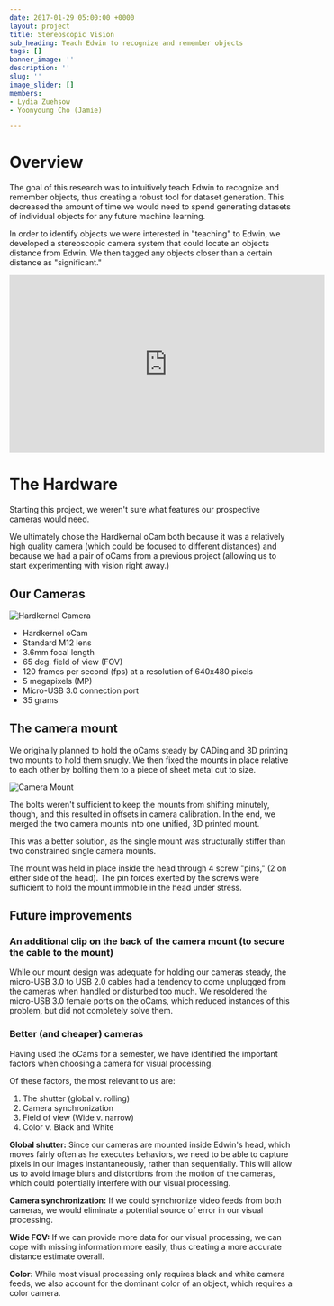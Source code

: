 ```yaml
---
date: 2017-01-29 05:00:00 +0000
layout: project
title: Stereoscopic Vision
sub_heading: Teach Edwin to recognize and remember objects
tags: []
banner_image: ''
description: ''
slug: ''
image_slider: []
members:
- Lydia Zuehsow
- Yoonyoung Cho (Jamie)

---
```

# Overview

The goal of this research was to intuitively teach Edwin to recognize and remember objects, thus creating a robust tool for dataset generation. This decreased the amount of time we would need to spend generating datasets of individual objects for any future machine learning.

In order to identify objects we were interested in "teaching" to Edwin, we developed a stereoscopic camera system that could locate an objects distance from Edwin. We then tagged any objects closer than a certain distance as "significant."

<iframe width="560" height="315" src="https://www.youtube.com/embed/wFORJR2kNos" frameborder="0" allow="accelerometer; autoplay; encrypted-media; gyroscope; picture-in-picture" allowfullscreen></iframe>

# The Hardware

Starting this project, we weren't sure what features our prospective cameras would need.

We ultimately chose the Hardkernal oCam both because it was a relatively high quality camera (which could be focused to different distances) and because we had a pair of oCams from a previous project (allowing us to start experimenting  with vision right away.)

## Our Cameras

![Hardkernel Camera](/hiro/uploads/ocam.jpg "Hardkernel Camera")

* Hardkernel oCam
* Standard M12 lens
* 3.6mm focal length
* 65 deg. field of view (FOV)
* 120 frames per second (fps) at a resolution of 640x480 pixels
* 5 megapixels (MP)
* Micro-USB 3.0 connection port
* 35 grams

## The camera mount

We originally planned to hold the oCams steady by CADing and 3D printing two mounts to hold them snugly. We then fixed the mounts in place relative to each other by bolting them to a piece of sheet metal cut to size.

![Camera Mount](/hiro/uploads/oCam_Mount.png "Camera Mount")

The bolts weren't sufficient to keep the mounts from shifting minutely, though, and this resulted in offsets in camera calibration. In the end, we merged the two camera mounts into one unified, 3D printed mount.

This was a better solution, as the single mount was structurally stiffer than two constrained single camera mounts.

The mount was held in place inside the head through 4 screw "pins," (2 on either side of the head). The pin forces exerted by the screws were sufficient to hold the mount immobile in the head under stress.

## Future improvements

### An additional clip on the back of the camera mount (to secure the cable to the mount)

While our mount design was adequate for holding our cameras steady, the micro-USB 3.0 to USB 2.0 cables had a tendency to come unplugged from the cameras when handled or disturbed too much. We resoldered the micro-USB 3.0 female ports on the oCams, which reduced instances of this problem, but did not completely solve them.

### Better (and cheaper) cameras

Having used the oCams for a semester, we have identified the important factors when choosing a camera for visual processing.

Of these factors, the most relevant to us are:

1. The shutter (global v. rolling)
2. Camera synchronization
3. Field of view (Wide v. narrow)
4. Color v. Black and White

**Global shutter:** Since our cameras are mounted inside Edwin's head, which moves fairly often as he executes behaviors, we need to be able to capture pixels in our images instantaneously, rather than sequentially. This will allow us to avoid image blurs and distortions from the motion of the cameras, which could potentially interfere with our visual processing.

**Camera synchronization:** If we could synchronize video feeds from both cameras, we would eliminate a potential source of error in our visual processing.

**Wide FOV:** If we can provide more data for our visual processing, we can cope with missing information more easily, thus creating a more accurate distance estimate overall.

**Color:** While most visual processing only requires black and white camera feeds, we also account for the dominant color of an object, which requires a color camera.